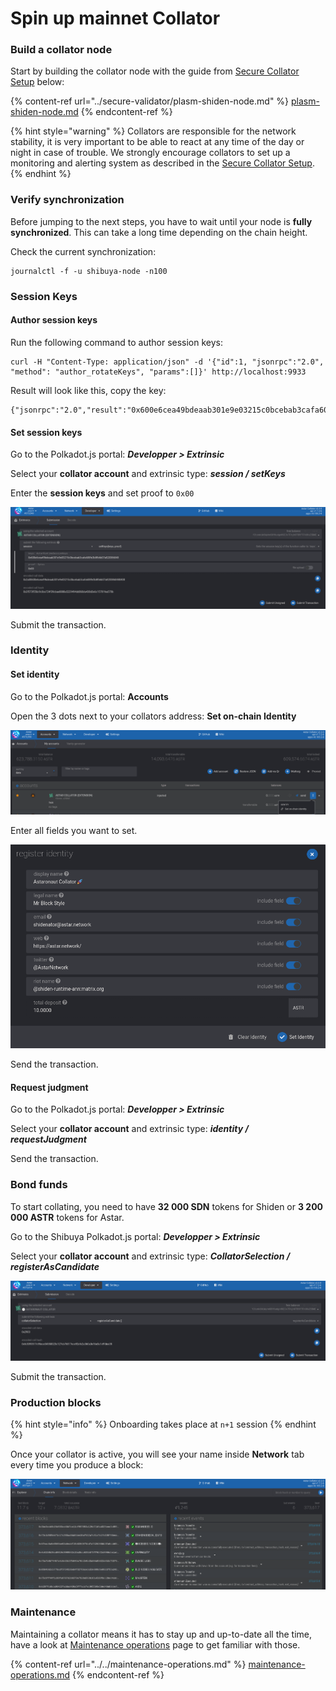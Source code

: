 # Spin up mainnet Collator

### Build a collator node <a href="#build-a-collator-node" id="build-a-collator-node"></a>

​Start by building the collator node with the guide from [Secure Collator Setup](../secure-validator/) below:

{% content-ref url="../secure-validator/plasm-shiden-node.md" %}
[plasm-shiden-node.md](../secure-validator/plasm-shiden-node.md)
{% endcontent-ref %}

{% hint style="warning" %}
Collators are responsible for the network stability, it is very important to be able to react at any time of the day or night in case of trouble. We strongly encourage collators to set up a monitoring and alerting system as described in the [Secure Collator Setup](../secure-validator/).
{% endhint %}

### Verify synchronization <a href="#verify-synchronization" id="verify-synchronization"></a>

Before jumping to the next steps, you have to wait until your node is **fully synchronized**. This can take a long time depending on the chain height.

Check the current synchronization:

```
journalctl -f -u shibuya-node -n100
```

### Session Keys

#### Author session keys

Run the following command to author session keys:

```
curl -H "Content-Type: application/json" -d '{"id":1, "jsonrpc":"2.0", "method": "author_rotateKeys", "params":[]}' http://localhost:9933
```

Result will look like this, copy the key:

```
{"jsonrpc":"2.0","result":"0x600e6cea49bdeaab301e9e03215c0bcebab3cafa608fe3b8fb6b07a820386048","id":1}
```

#### Set session keys <a href="#set-session-keys" id="set-session-keys"></a>

Go to the Polkadot.js portal: _**Developper > Extrinsic**_

Select your **collator account** and extrinsic type: _**session / setKeys**_

Enter the **session keys** and set proof to `0x00`

![](<../../../.gitbook/assets/image (111) (1).png>)

Submit the transaction.

### Identity <a href="#identity" id="identity"></a>

#### Set identity <a href="#set-identity" id="set-identity"></a>

Go to the Polkadot.js portal: **Accounts**

Open the 3 dots next to your collators address: **Set on-chain Identity**

![](<../../../.gitbook/assets/image (119) (1) (1) (1) (1).png>)

Enter all fields you want to set.

![](<../../../.gitbook/assets/image (117) (1) (1).png>)

Send the transaction.

#### Request judgment <a href="#request-judgment" id="request-judgment"></a>

Go to the Polkadot.js portal: _**Developper > Extrinsic**_

Select your **collator account** and extrinsic type: _**identity / requestJudgment**_

Send the transaction.

### Bond funds <a href="#bond-funds" id="bond-funds"></a>

To start collating, you need to have **32 000 SDN** tokens for Shiden or **3 200 000 ASTR** tokens for Astar.

Go to the Shibuya Polkadot.js portal: _**Developper > Extrinsic**_

Select your **collator account** and extrinsic type: _**CollatorSelection / registerAsCandidate**_

![](<../../../.gitbook/assets/image (116) (1) (1).png>)

Submit the transaction.

### Production blocks <a href="#production-blocks" id="production-blocks"></a>

{% hint style="info" %}
Onboarding takes place at `n+1` session
{% endhint %}

Once your collator is active, you will see your name inside **Network** tab every time you produce a block:

![](<../../../.gitbook/assets/image (113) (1) (1).png>)

### Maintenance

Maintaining a collator means it has to stay up and up-to-date all the time, have a look at [Maintenance operations](../../maintenance-operations.md) page to get familiar with those.

{% content-ref url="../../maintenance-operations.md" %}
[maintenance-operations.md](../../maintenance-operations.md)
{% endcontent-ref %}
